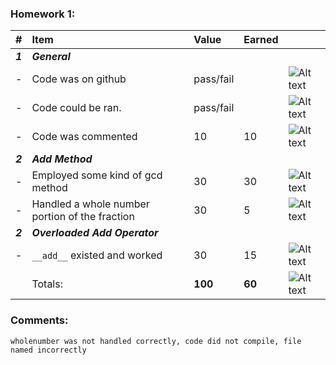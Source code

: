 

### Homework 1:
| #       | Item                                                       | Value       | Earned   |                |
|:--------|:-----------------------------------------------------------|:------------|:---------|:---------------|
| ***1*** | ***General***                                              |             |          |                |
| -       | Code was on github                                         | pass/fail   |          | ![Alt text][1] |
| -       | Code could be ran.                                         | pass/fail   |          | ![Alt text][3] |
| -       | Code was commented                                         |    10       |    10    | ![Alt text][1] |
| ***2*** | ***Add Method***                                           |             |          |                |
| -       | Employed some kind of gcd method                           |    30       |    30    | ![Alt text][1] |
| -       | Handled a whole number portion of the fraction             |    30       |    5     | ![Alt text][2] |
| ***2*** | ***Overloaded Add Operator***                              |             |          |                |
| -       | `__add__` existed and worked                               |    30       |    15    | ![Alt text][1] |
|         | Totals:                                                    | **100**     |  **60**  | ![Alt text][3] |

### Comments:
```
wholenumber was not handled correctly, code did not compile, file named incorrectly 
```

[1]: http://f.cl.ly/items/3E231i211n2E042B1U3K/right.png  "Correct"
[2]: http://f.cl.ly/items/2X473C1Q1F2x3S1E4231/wrong.gif  "Incorrect"
[3]: http://f.cl.ly/items/1A0d2Q1J1N1u0C3g0C1s/null.gif  "Errors"
